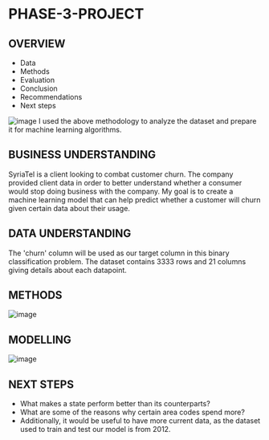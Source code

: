 # PHASE-3-PROJECT

## OVERVIEW

* Data
* Methods
* Evaluation
* Conclusion
* Recommendations
* Next steps

![image](https://user-images.githubusercontent.com/111203571/218341297-7147300f-b760-4d65-8ea5-af4fc386f053.png)
I used the above methodology to analyze the dataset and prepare it for machine learning algorithms.

## BUSINESS UNDERSTANDING

SyriaTel is a client looking to combat customer churn. The company provided client data in order to better understand whether a consumer would stop doing business with the company. My goal is to create a machine learning model that can help predict whether a customer will churn given certain data about their usage.

## DATA UNDERSTANDING

The 'churn' column will be used as our target column in this binary classification problem. The dataset contains 3333 rows and 21 columns giving details about each datapoint.

## METHODS

![image](https://user-images.githubusercontent.com/111203571/218341613-8bd652db-5f6e-4e4b-a654-24c41c8d8754.png)

## MODELLING

![image](https://user-images.githubusercontent.com/111203571/218341676-53eee457-5739-4c31-b55b-2e357e2175ab.png)

## NEXT STEPS

* What makes a state perform better than its counterparts?
* What are some of the reasons why certain area codes spend more?
* Additionally, it would be useful to have more current data, as the dataset used to train and test our model is from 2012.
